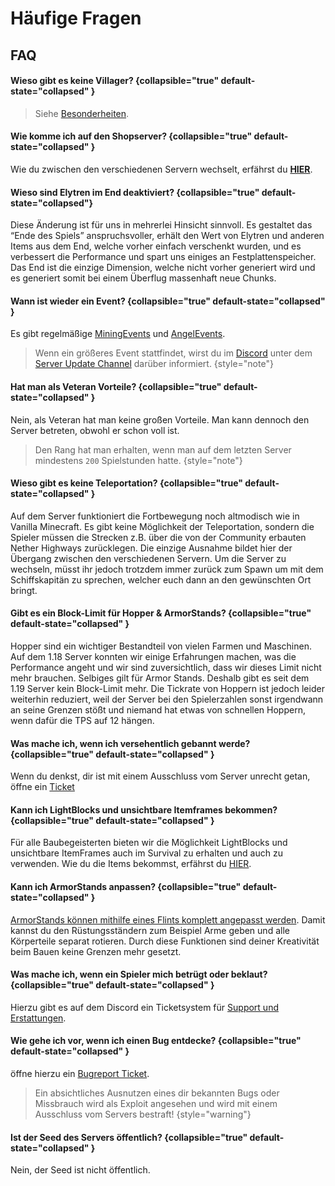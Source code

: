 <show-structure depth="0"/>

# Häufige Fragen

<include from="util.md" element-id="survival-closed"/>

## FAQ 

#### Wieso gibt es keine Villager? {collapsible="true" default-state="collapsed" }
> Siehe [Besonderheiten](specials.md#keine-villager "Klicke hier für mehr Information").

#### Wie komme ich auf den Shopserver? {collapsible="true" default-state="collapsed" }
Wie du zwischen den verschiedenen Servern wechselt, erfährst du **[HIER](servers.md)**.

#### Wieso sind Elytren im End deaktiviert? {collapsible="true" default-state="collapsed"}
Diese Änderung ist für uns in mehrerlei Hinsicht sinnvoll. Es gestaltet das “Ende des Spiels” anspruchsvoller, erhält
den Wert von Elytren und anderen Items aus dem End, welche vorher einfach verschenkt wurden, und es verbessert die
Performance und spart uns einiges an Festplattenspeicher. \
Das End ist die einzige Dimension, welche nicht vorher generiert wird und es generiert somit bei einem Überflug
massenhaft neue Chunks.

#### Wann ist wieder ein Event? {collapsible="true" default-state="collapsed" }
Es gibt regelmäßige [MiningEvents](events.md#mining-events) und [AngelEvents](events.md#fishing-events).

>Wenn ein größeres Event stattfindet, wirst du im [Discord](%dc_link%) unter dem [Server Update Channel](%com_updates_channel%) darüber informiert.
> {style="note"}

#### Hat man als Veteran Vorteile? {collapsible="true" default-state="collapsed" }
Nein, als Veteran hat man keine großen Vorteile. Man kann dennoch den Server betreten, obwohl er schon voll ist.

>Den Rang hat man erhalten, wenn man auf dem letzten Server mindestens `200` Spielstunden hatte.
> {style="note"}

#### Wieso gibt es keine Teleportation? {collapsible="true" default-state="collapsed" }
Auf dem Server funktioniert die Fortbewegung noch altmodisch wie in Vanilla Minecraft. Es gibt keine Möglichkeit der
Teleportation, sondern die Spieler müssen die Strecken z.B. über die von der Community erbauten Nether Highways
zurücklegen. Die einzige Ausnahme bildet hier der Übergang zwischen den verschiedenen Servern. Um die Server zu
wechseln, müsst ihr jedoch trotzdem immer zurück zum Spawn um mit dem Schiffskapitän zu sprechen, welcher euch dann an
den gewünschten Ort bringt.

#### Gibt es ein Block-Limit für Hopper & ArmorStands? {collapsible="true" default-state="collapsed" }
Hopper sind ein wichtiger Bestandteil von vielen Farmen und Maschinen. \
Auf dem 1.18 Server konnten wir einige Erfahrungen machen, was die Performance angeht und wir sind zuversichtlich, dass
wir dieses Limit nicht mehr brauchen. Selbiges gilt für Armor Stands. Deshalb gibt es seit dem 1.19 Server kein
Block-Limit mehr. Die Tickrate von Hoppern ist jedoch leider weiterhin reduziert, weil der Server bei den Spielerzahlen
sonst irgendwann an seine Grenzen stößt und niemand hat etwas von schnellen Hoppern, wenn dafür die TPS auf 12 hängen.

#### Was mache ich, wenn ich versehentlich gebannt werde? {collapsible="true" default-state="collapsed" }
Wenn du denkst, dir ist mit einem Ausschluss vom Server unrecht getan, öffne ein [Ticket](support.md)

#### Kann ich LightBlocks und unsichtbare Itemframes bekommen? {collapsible="true" default-state="collapsed" }
Für alle Baubegeisterten bieten wir die Möglichkeit LightBlocks und unsichtbare ItemFrames auch im Survival zu
erhalten und auch zu verwenden. Wie du die Items bekommst, erfährst du [HIER](light-blocks-and-invisible-item-frames.md "%click-more-info%").


#### Kann ich ArmorStands anpassen? {collapsible="true" default-state="collapsed" }
[ArmorStands können mithilfe eines Flints komplett angepasst werden](cosmetics.md "%click-more-info%").
Damit kannst du den Rüstungsständern zum Beispiel Arme geben und alle Körperteile separat rotieren. Durch diese
Funktionen sind deiner Kreativität beim Bauen keine Grenzen mehr gesetzt.

#### Was mache ich, wenn ein Spieler mich betrügt oder beklaut? {collapsible="true" default-state="collapsed" }
Hierzu gibt es auf dem Discord ein Ticketsystem für [Support und Erstattungen](support.md "%click-more-info%").

#### Wie gehe ich vor, wenn ich einen Bug entdecke? {collapsible="true" default-state="collapsed" }
öffne hierzu ein [Bugreport Ticket](support.md#bugreport-ticket "%click-more-info%").

>Ein absichtliches Ausnutzen eines dir bekannten Bugs oder Missbrauch wird als Exploit angesehen und wird mit einem Ausschluss vom Servers bestraft!
> {style="warning"}
> 
 #### Ist der Seed des Servers öffentlich? {collapsible="true" default-state="collapsed" }
Nein, der Seed ist nicht öffentlich.